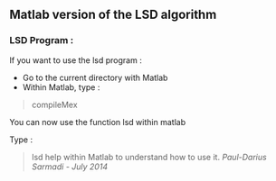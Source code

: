 ## Matlab version of the LSD algorithm

### LSD Program :

If you want to use the lsd program :
- Go to the current directory with Matlab
- Within Matlab, type :

>compileMex

You can now use the function lsd within matlab

Type :
  >lsd help
within Matlab to understand how to use it.
*Paul-Darius Sarmadi - July 2014*
